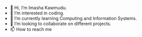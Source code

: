 - 👋 Hi, I’m Imasha Kawmudu.
- 👀 I’m interested in coding.
- 🌱 I’m currently learning Computing and Information Systems.
- 💞️ I’m looking to collaborate on different projects.
- 📫 How to reach me 

<!---
Lathu-Ima/Lathu-Ima is a ✨ special ✨ repository because its `README.md` (this file) appears on your GitHub profile.
You can click the Preview link to take a look at your changes.
--->
